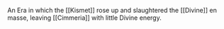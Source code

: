 An Era in which the [[Kismet]] rose up and slaughtered the [[Divine]] en masse, leaving [[Cimmeria]] with little Divine energy.
